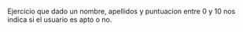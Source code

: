 Ejercicio que dado un nombre, apellidos y puntuacion entre 0 y 10 nos indica si el usuario es apto o no.
